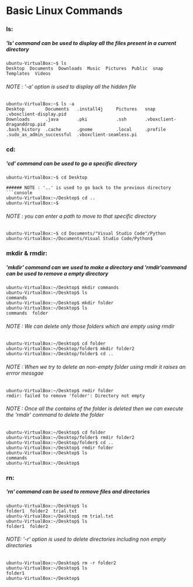 # Basic Linux Commands

### ls:
##### 'ls' command can be used to display all the files present in a current directory

```console
ubuntu-VirtualBox:~$ ls
Desktop  Documents  Downloads  Music  Pictures  Public  snap  Templates  Videos
```
###### NOTE : '-a' option is used to display all the hidden file
```console
ubuntu-VirtualBox:~$ ls -a                                  
Desktop        Documents   .install4j     Pictures   snap                       .vboxclient-display.pid
Downloads      .java       .pki           .ssh       .vboxclient-draganddrop.pid
.bash_history  .cache      .gnome         .local     .profile         .sudo_as_admin_successful  .vboxclient-seamless.pi

```

### cd:
##### 'cd' command can be used to go a specific directory

```console
ubuntu-VirtualBox:~$ cd Desktop

###### NOTE : '..' is used to go back to the previous directory
```console
ubuntu-VirtualBox:~/Desktop$ cd ..                           
ubuntu-VirtualBox:~$ 
```

###### NOTE : you can enter a path to move to that specific directory
```console
ubuntu-VirtualBox:~$ cd Documents/"Visual Studio Code"/Python    
ubuntu-VirtualBox:~/Documents/Visual Studio Code/Python$ 
```

### mkdir & rmdir:
##### 'mkdir' command can we used to make a directory and 'rmdir'command can be used to remove a empty directory

```console
ubuntu-VirtualBox:~/Desktop$ mkdir commands
ubuntu-VirtualBox:~/Desktop$ ls
commands
ubuntu-VirtualBox:~/Desktop$ mkdir folder
ubuntu-VirtualBox:~/Desktop$ ls
commands  folder
```
###### NOTE : We can delete only those folders which are empty using rmdir 
```console
ubuntu-VirtualBox:~/Desktop$ cd folder
ubuntu-VirtualBox:~/Desktop/folder$ mkdir folder2
ubuntu-VirtualBox:~/Desktop/folder$ cd ..
```

###### NOTE : When we try to delete an non-empty folder using rmdir it raises an errror messgae
```console
ubuntu-VirtualBox:~/Desktop$ rmdir folder
rmdir: failed to remove 'folder': Directory not empty
```

###### NOTE : Once all the contains of the folder is deleted then we can execute the 'rmdir' command to delete the folder
```console
ubuntu-VirtualBox:~/Desktop$ cd folder
ubuntu-VirtualBox:~/Desktop/folder$ rmdir folder2
ubuntu-VirtualBox:~/Desktop/folder$ cd ..
ubuntu-VirtualBox:~/Desktop$ rmdir folder
ubuntu-VirtualBox:~/Desktop$ ls
commands
ubuntu-VirtualBox:~/Desktop$ 

```

### rn:
##### 'rn' command can be used to remove files and directories

```console
ubuntu-VirtualBox:~/Desktop$ ls
folder1  folder2  trial.txt
ubuntu-VirtualBox:~/Desktop$ rm trial.txt
ubuntu-VirtualBox:~/Desktop$ ls
folder1  folder2
```
###### NOTE: '-r' option is used to delete directories including non empty directories
```console
ubuntu-VirtualBox:~/Desktop$ rm -r folder2  
ubuntu-VirtualBox:~/Desktop$ ls
folder1
ubuntu-VirtualBox:~/Desktop$
```
